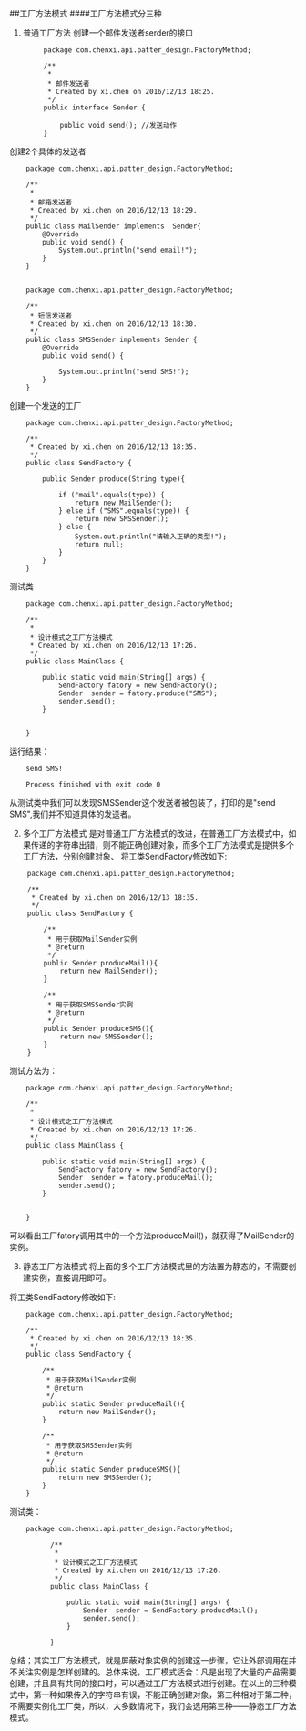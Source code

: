 ##工厂方法模式
####工厂方法模式分三种
1. 普通工厂方法
创建一个邮件发送者serder的接口
        
            package com.chenxi.api.patter_design.FactoryMethod;
            
            /**
             *
             * 邮件发送者
             * Created by xi.chen on 2016/12/13 18:25.
             */
            public interface Sender {
            
                public void send(); //发送动作
            }

创建2个具体的发送者

        package com.chenxi.api.patter_design.FactoryMethod;
        
        /**
         *
         * 邮箱发送者
         * Created by xi.chen on 2016/12/13 18:29.
         */
        public class MailSender implements  Sender{
            @Override
            public void send() {
                System.out.println("send email!");
            }
        }
        
       
        package com.chenxi.api.patter_design.FactoryMethod;
        
        /**
         * 短信发送者
         * Created by xi.chen on 2016/12/13 18:30.
         */
        public class SMSSender implements Sender {
            @Override
            public void send() {
        
                System.out.println("send SMS!");
            }
        }

创建一个发送的工厂

        package com.chenxi.api.patter_design.FactoryMethod;
        
        /**
         * Created by xi.chen on 2016/12/13 18:35.
         */
        public class SendFactory {
        
            public Sender produce(String type){
        
                if ("mail".equals(type)) {
                    return new MailSender();
                } else if ("SMS".equals(type)) {
                    return new SMSSender();
                } else {
                    System.out.println("请输入正确的类型!");
                    return null;
                }
            }
        }

测试类

        package com.chenxi.api.patter_design.FactoryMethod;
        
        /**
         *
         * 设计模式之工厂方法模式
         * Created by xi.chen on 2016/12/13 17:26.
         */
        public class MainClass {
        
            public static void main(String[] args) {
                SendFactory fatory = new SendFactory();
                Sender  sender = fatory.produce("SMS");
                sender.send();
            }
        
        
        }

运行结果：

        send SMS!
        
        Process finished with exit code 0
        
从测试类中我们可以发现SMSSender这个发送者被包装了，打印的是"send SMS",我们并不知道具体的发送者。

2. 多个工厂方法模式
是对普通工厂方法模式的改进，在普通工厂方法模式中，如果传递的字符串出错，则不能正确创建对象，而多个工厂方法模式是提供多个工厂方法，分别创建对象、
将工类SendFactory修改如下:

        package com.chenxi.api.patter_design.FactoryMethod;
        
        /**
         * Created by xi.chen on 2016/12/13 18:35.
         */
        public class SendFactory {
        
            /**
             * 用于获取MailSender实例
             * @return
             */
            public Sender produceMail(){
                return new MailSender();
            }
        
            /**
             * 用于获取SMSSender实例
             * @return
             */
            public Sender produceSMS(){
                return new SMSSender();
            }
        }

测试方法为：

        package com.chenxi.api.patter_design.FactoryMethod;
        
        /**
         *
         * 设计模式之工厂方法模式
         * Created by xi.chen on 2016/12/13 17:26.
         */
        public class MainClass {
        
            public static void main(String[] args) {
                SendFactory fatory = new SendFactory();
                Sender  sender = fatory.produceMail();
                sender.send();
            }
        
        
        }

可以看出工厂fatory调用其中的一个方法produceMail()，就获得了MailSender的实例。

3. 静态工厂方法模式
将上面的多个工厂方法模式里的方法置为静态的，不需要创建实例，直接调用即可。

将工类SendFactory修改如下:

        package com.chenxi.api.patter_design.FactoryMethod;
        
        /**
         * Created by xi.chen on 2016/12/13 18:35.
         */
        public class SendFactory {
        
            /**
             * 用于获取MailSender实例
             * @return
             */
            public static Sender produceMail(){
                return new MailSender();
            }
        
            /**
             * 用于获取SMSSender实例
             * @return
             */
            public static Sender produceSMS(){
                return new SMSSender();
            }
        }
        
测试类：

        package com.chenxi.api.patter_design.FactoryMethod;
              
              /**
               *
               * 设计模式之工厂方法模式
               * Created by xi.chen on 2016/12/13 17:26.
               */
              public class MainClass {
              
                  public static void main(String[] args) {
                      Sender  sender = SendFactory.produceMail();
                      sender.send();
                  }
              
              }  

总结；其实工厂方法模式，就是屏蔽对象实例的创建这一步骤，它让外部调用在并不关注实例是怎样创建的。总体来说，工厂模式适合：凡是出现了大量的产品需要创建，并且具有共同的接口时，可以通过工厂方法模式进行创建。在以上的三种模式中，第一种如果传入的字符串有误，不能正确创建对象，第三种相对于第二种，不需要实例化工厂类，所以，大多数情况下，我们会选用第三种——静态工厂方法模式。